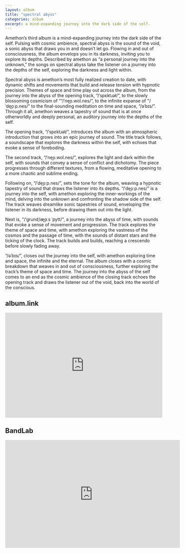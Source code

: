 ```yaml
---
layout: album
title: "spectral abyss"
categories: album
excerpt: a mind-expanding journey into the dark side of the self.
---
```

<p>
Amethon’s third album is a mind-expanding journey into the dark side of the self. Pulsing with cosmic ambience, spectral abyss is the sound of the void, a sonic abyss that draws you in and doesn’t let go. Flowing in and out of consciousness, the album envelops you in its darkness, inviting you to explore its depths. Described by amethon as “a personal journey into the unknown,” the songs on spectral abyss take the listener on a journey into the depths of the self, exploring the darkness and light within.

<p>
Spectral abyss is amethon’s most fully realized creation to date, with dynamic shifts and movements that build and release tension with hypnotic precision. Themes of space and time play out across the album, from the journey into the abyss of the opening track, “/ˈspɛktɹəɫ/”, to the slowly blossoming cosmicism of ““/ˈne͜o.wol.nes/”, to the infinite expanse of "/ˈde͜oːp.nes/" to the final-sounding meditation on time and space, “/əˈbɪs/”. Through it all, amethon weaves a tapestry of sound that is at once otherworldly and deeply personal, an auditory journey into the depths of the self.

<p>
The opening track, “/ˈspɛktɹəɫ/”, introduces the album with an atmospheric introduction that grows into an epic journey of sound. The title track follows, a soundscape that explores the darkness within the self, with echoes that evoke a sense of foreboding.

<p>
The second track, “/ˈne͜o.wol.nes/”, explores the light and dark within the self, with sounds that convey a sense of conflict and dichotomy. The piece progresses through different textures, from a flowing, meditative opening to a more chaotic and sublime ending. 

<p>
Following on, “/ˈde͜oːp.nes/”, sets the tone for the album, weaving a hypnotic tapestry of sound that draws the listener into its depths. “/ˈde͜oːp.nes/” is a journey into the self, with amethon exploring the inner-workings of the mind, delving into the unknown and confronting the shadow side of the self. The track weaves dreamlike sonic tapestries of sound, enveloping the listener in its darkness, before drawing them out into the light. 

<p>
Next is, "/ˈɡrundˌlæ͜ɑːs ˈpytt/", a journey into the abyss of time, with sounds that evoke a sense of movement and progression. The track explores the theme of space and time, with amethon exploring the vastness of the cosmos and the passage of time, with the sounds of distant stars and the ticking of the clock. The track builds and builds, reaching a crescendo before slowly fading away. 

<p>
“/əˈbɪs/”, closes out the journey into the self, with amethon exploring time and space, the infinite and the eternal. The album closes with a cosmic breakdown that weaves in and out of consciousness, further exploring the track’s theme of space and time. The journey into the abyss of the self comes to an end as the cosmic ambience of the closing track echoes the opening track and draws the listener out of the void, back into the world of the conscious.


<h2>album.link</h2>

<div style="max-width:100%;"><div style="position:relative;padding-bottom:calc(56.25% + 52px);height: 0;"><iframe style="position:absolute;top:0;left:0;" width="100%" height="100%" src="https://odesli.co/embed/?url=https%3A%2F%2Falbum.link%2Fi%2F1616840317&theme=light" frameborder="0" allowfullscreen sandbox="allow-same-origin allow-scripts allow-presentation allow-popups allow-popups-to-escape-sandbox" allow="clipboard-read; clipboard-write"></iframe></div></div>

<h2>BandLab</h2>
<iframe width="560" height="345" src="https://www.bandlab.com/embed/collection/?id=bcb53306-6ea7-ec11-a99b-0004ffd34479" frameborder="0" allowfullscreen></iframe>


